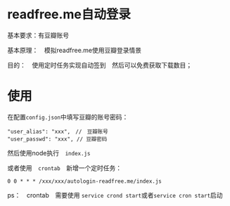 # readfree.me自动登录
基本要求：有豆瓣账号

基本原理：　模拟readfree.me使用豆瓣登录情景

目的：　使用定时任务实现自动签到　然后可以免费获取下载数目；
# 使用
在配置`config.json`中填写豆瓣的账号密码：
```
"user_alias": "xxx",　//　豆瓣账号  
"user_passwd": "xxx", // 豆瓣密码
```

然后使用node执行　`index.js`

或者使用　`crontab`　新增一个定时任务：
```
0 0 * * * /xxx/xxx/autologin-readfree.me/index.js
```

ps：　crontab　需要使用 `service crond start`或者`service cron start`启动